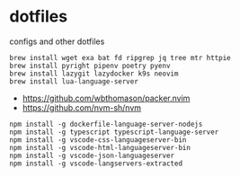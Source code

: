 # dotfiles
configs and other dotfiles


```shell
brew install wget exa bat fd ripgrep jq tree mtr httpie
brew install pyright pipenv poetry pyenv
brew install lazygit lazydocker k9s neovim
brew install lua-language-server
```

* https://github.com/wbthomason/packer.nvim
* https://github.com/nvm-sh/nvm

```
npm install -g dockerfile-language-server-nodejs
npm install -g typescript typescript-language-server
npm install -g vscode-css-languageserver-bin
npm install -g vscode-html-languageserver-bin
npm install -g vscode-json-languageserver
npm install -g vscode-langservers-extracted
```
